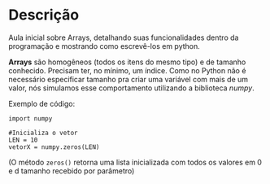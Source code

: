 # Descrição
Aula inicial sobre Arrays, detalhando suas funcionalidades dentro da programação e mostrando como escrevê-los em python.

**Arrays** são homogêneos (todos os itens do mesmo tipo) e de tamanho conhecido. Precisam ter, no mínimo, um índice.
Como no Python não é necessário especificar tamanho pra criar uma variável com mais de um valor, nós simulamos esse comportamento utilizando a biblioteca *numpy*.

Exemplo de código:
```
import numpy

#Inicializa o vetor
LEN = 10
vetorX = numpy.zeros(LEN)
```
(O método `zeros()` retorna uma lista inicializada com todos os valores em 0 e d tamanho recebido por parâmetro)
